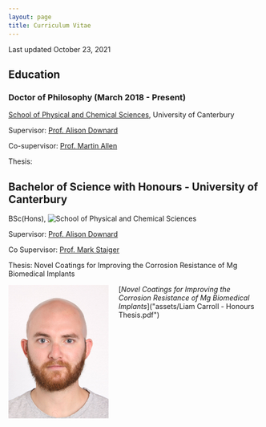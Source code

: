 ```yaml
---
layout: page
title: Curriculum Vitae
---
```


Last updated October 23, 2021

## Education 

### Doctor of Philosophy (March 2018 - Present) 
<a href="https://www.canterbury.ac.nz/science/schools-and-departments/phys-chem/">School of Physical and Chemical Sciences</a>, University of Canterbury

Supervisor: <a href="https://www.canterbury.ac.nz/science/contact-us/people/alison-downard.html">Prof. Alison Downard</a>

Co-supervisor: <a href="https://www.canterbury.ac.nz/engineering/contact-us/people/martin-allen.html">Prof. Martin Allen</a>

Thesis: 

## Bachelor of Science with Honours - University of Canterbury
BSc(Hons), ![School of Physical and Chemical Sciences](https://www.canterbury.ac.nz/science/schools-and-departments/phys-chem/)

Supervisor: <a href="https://www.canterbury.ac.nz/science/contact-us/people/alison-downard.html">Prof. Alison Downard</a>

Co Supervisor: <a href="https://researchprofile.canterbury.ac.nz/Researcher.aspx?researchername=Mark%20Peter%20Staiger">Prof. Mark Staiger</a>

Thesis: Novel Coatings for Improving the Corrosion Resistance of Mg Biomedical Implants

<img src="assets/Photo.jpg" width="200" style="float:left; margin-right:20px;">

[*Novel Coatings for Improving the Corrosion Resistance of Mg Biomedical Implants*]("assets/Liam Carroll - Honours Thesis.pdf")